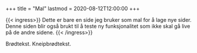 +++
title = "Mal"
lastmod = 2020-08-12T12:00:00
+++

{{< ingress>}}
Dette er bare en side jeg bruker som mal for å lage nye sider. Denne siden blir også brukt til å teste ny funksjonalitet som ikke skal gå live på de andre sidene.
{{< /ingress>}}

Brødtekst. Kneipbrødtekst.

